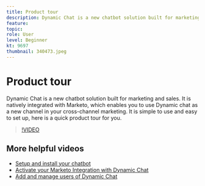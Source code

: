 ```yaml
---
title: Product tour
description: Dynamic Chat is a new chatbot solution built for marketing and sales.
feature: 
topic: 
role: User
level: Beginner
kt: 9697
thumbnail: 340473.jpeg
---
```


# Product tour

Dynamic Chat is a new chatbot solution built for marketing and sales. It is natively integrated with Marketo, which enables you to use Dynamic chat as a new channel in your cross-channel marketing. It is simple to use and easy to set up, here is a quick product tour for you.

>[!VIDEO](https://video.tv.adobe.com/v/340473/?quality=12&learn=on)

## More helpful videos

- [Setup and install your chatbot](tutorials/setup.md)
- [Activate your Marketo Integration with Dynamic Chat](tutorials/marketo-integration.md)
- [Add and manage users of Dynamic Chat](tutorials/user-management)

